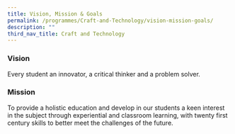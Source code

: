 ```yaml
---
title: Vision, Mission & Goals
permalink: /programmes/Craft-and-Technology/vision-mission-goals/
description: ""
third_nav_title: Craft and Technology
---
```

### Vision

Every student an innovator, a critical thinker and a problem solver.

### Mission

To provide a holistic education and develop in our students a keen interest in the subject through experiential and classroom learning, with twenty first century skills to better meet the challenges of the future.